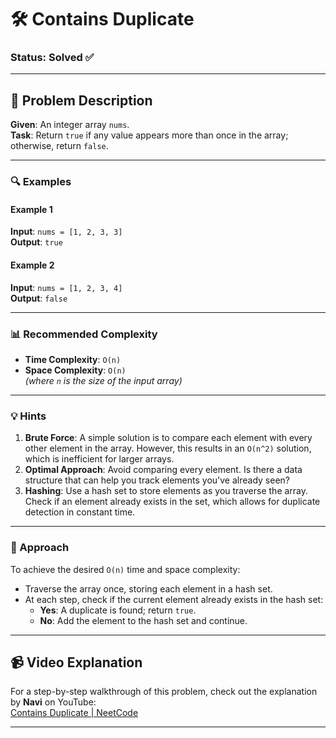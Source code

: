 # 🛠️ Contains Duplicate

### Status: **Solved** ✅

---

## 📝 Problem Description

**Given**: An integer array `nums`.  
**Task**: Return `true` if any value appears more than once in the array; otherwise, return `false`.  

---

### 🔍 Examples

#### Example 1  
**Input**: `nums = [1, 2, 3, 3]`  
**Output**: `true`

#### Example 2  
**Input**: `nums = [1, 2, 3, 4]`  
**Output**: `false`

---

### 📊 Recommended Complexity

- **Time Complexity**: `O(n)`  
- **Space Complexity**: `O(n)`  
  *(where `n` is the size of the input array)*

---

### 💡 Hints

1. **Brute Force**: A simple solution is to compare each element with every other element in the array. However, this results in an `O(n^2)` solution, which is inefficient for larger arrays.  
2. **Optimal Approach**: Avoid comparing every element. Is there a data structure that can help you track elements you've already seen?  
3. **Hashing**: Use a hash set to store elements as you traverse the array. Check if an element already exists in the set, which allows for duplicate detection in constant time.

---

### 🚀 Approach

To achieve the desired `O(n)` time and space complexity:
- Traverse the array once, storing each element in a hash set.
- At each step, check if the current element already exists in the hash set:
  - **Yes**: A duplicate is found; return `true`.
  - **No**: Add the element to the hash set and continue.

---

## 📹 Video Explanation

For a step-by-step walkthrough of this problem, check out the explanation by **Navi** on YouTube:  
[Contains Duplicate | NeetCode](https://www.youtube.com/watch?v=3OamzN90kPg)

---
